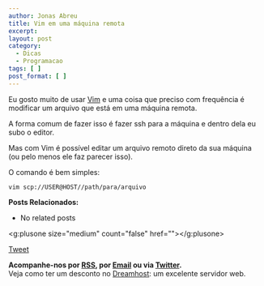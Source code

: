 ```yaml
---
author: Jonas Abreu
title: Vim em uma máquina remota
excerpt:
layout: post
category:
  - Dicas
  - Programacao
tags: [ ]
post_format: [ ]
---
```

Eu gosto muito de usar [Vim][1] e uma coisa que preciso com frequência é modificar um arquivo que está em uma máquina remota.

A forma comum de fazer isso é fazer ssh para a máquina e dentro dela eu subo o editor.

Mas com Vim é possível editar um arquivo remoto direto da sua máquina (ou pelo menos ele faz parecer isso).

O comando é bem simples:

    vim scp://USER@HOST//path/para/arquivo

**Posts Relacionados:** 
*   No related posts

<g:plusone size="medium" count="false" href=""></g:plusone> 

[Tweet][2] 





**Acompanhe-nos por [ RSS][3], por [Email][4] ou via [Twitter][5].**  
Veja como ter um desconto no [Dreamhost][6]: um excelente servidor web.

 [1]: http://www.vim.org/
 [2]: https://twitter.com/share
 [3]: http://feeds.feedburner.com/VidaGeek
 [4]: http://feedburner.google.com/fb/a/mailverify?uri=VidaGeek&loc=pt_BR
 [5]: http://twitter.com/blogvidageek
 [6]: http://vidageek.net/dreamhost/